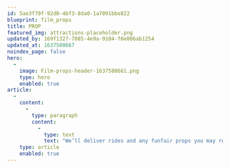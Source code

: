 ```yaml
---
id: 5ae3f79f-92d0-4bf3-8da0-1a7091bbe822
blueprint: film_props
title: PROP
featured_img: attractions-placeholder.png
updated_by: 169f1327-7085-4e9a-9104-f6e806ab1254
updated_at: 1637580667
noindex_page: false
hero:
  -
    image: Film-props-header-1637580661.png
    type: hero
    enabled: true
article:
  -
    content:
      -
        type: paragraph
        content:
          -
            type: text
            text: "We’ll deliver rides and any funfair props you may require to keep your production on schedule! The EC Events team will transport your chosen attractions and props to your shooting location as well as any set-up that may be needed.\_"
    type: article
    enabled: true
---
```

